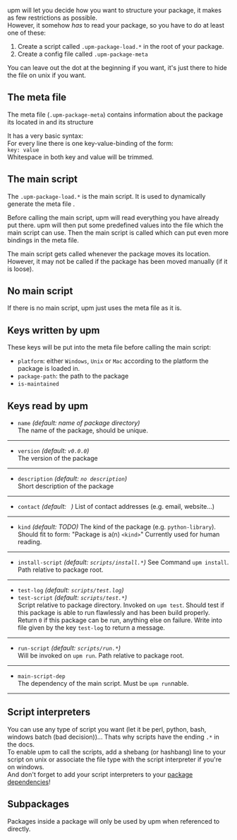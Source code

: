 upm will let you decide how you want to structure your package, it makes as few restrictions as possible.  
However, it somehow *has* to read your package, so you have to do at least one of these:  
  1. Create a script called `.upm-package-load.*` in the root of your package.  
  2. Create a config file called `.upm-package-meta`  

You can leave out the dot at the beginning if you want, it's just there to hide the file on unix if you want.

## The meta file
The meta file (`.upm-package-meta`) contains information about the package its located in and its structure

It has a very basic syntax:  
For every line there is one key-value-binding of the form:  
`key: value`  
Whitespace in both key and value will be trimmed.

## The main script
The `.upm-package-load.*` is the main script. It is used to dynamically generate the meta file .

Before calling the main script, upm will read everything you have already put there. upm will then put some predefined values into the file which the main script can use. Then the main script is called which can put even more bindings in the meta file.  

The main script gets called whenever the package moves its location. However, it may not be called if the package has been moved manually (if it is loose).

## No main script
If there is no main script, upm just uses the meta file as it is.

## Keys written by upm
These keys will be put into the meta file before calling the main script:
 * `platform`: either `Windows`, `Unix` or `Mac` according to the platform the package is loaded in.
 * `package-path`: the path to the package
 * `is-maintained`

## Keys read by upm
 * `name` *(default: name of package directory)*  
The name of the package, should be unique.  

***

 * `version` *(default: `v0.0.0`)*  
The version of the package  

***

 * `description` *(default: `no description`)*  
Short description of the package  

***

 * `contact` *(default: ` `)*
List of contact addresses (e.g. email, website...)

***

 * `kind` *(default: TODO)*
The kind of the package (e.g. `python-library`).
Should fit to form: "Package is a(n) `<kind>`"
Currently used for human reading.

***

 * `install-script` _(default: `scripts/install.*`)_
See Command `upm install`.  
Path relative to package root.

***

 * `test-log` *(default: `scripts/test.log`)*
 * `test-script` _(default: `scripts/test.*`)_  
Script relative to package directory.
Invoked on `upm test`. Should test if this package is able to run flawlessly and has been build properly. Return `0` if this package can be run, anything else on failure. Write into file given by the key `test-log` to return a message.

***

 * `run-script` _(default: `scripts/run.*`)_  
Will be invoked on `upm run`.
Path relative to package root.

***

 * `main-script-dep`  
The dependency of the main script. Must be `upm run`nable.

***

## Script interpreters
You can use any type of script you want (let it be perl, python, bash, windows batch (bad decision))...
Thats why scripts have the ending `.*` in the docs.  
To enable upm to call the scripts, add a shebang (or hashbang) line to your script on unix or associate the file type with the script interpreter if you're on windows.  
And don't forget to add your script interpreters to your [package dependencies](https://github.com/m-bra/upm/wiki/Structure-of-a-package#keys-read-by-upm)!

## Subpackages
Packages inside a package will only be used by upm when referenced to directly.
